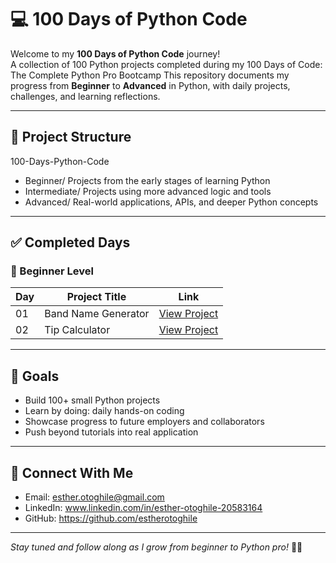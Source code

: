# 💻 100 Days of Python Code

Welcome to my **100 Days of Python Code** journey!  
A collection of 100 Python projects completed during my 100 Days of Code: The Complete Python Pro Bootcamp
This repository documents my progress from **Beginner** to **Advanced** in Python, with daily projects, challenges, and learning reflections.

---

## 📁 Project Structure

100-Days-Python-Code
- Beginner/ Projects from the early stages of learning Python
- Intermediate/ Projects using more advanced logic and tools
- Advanced/ Real-world applications, APIs, and deeper Python concepts

  
---

## ✅ Completed Days

### 🚀 Beginner Level
| Day | Project Title | Link |
|-----|---------------|------|
| 01  | Band Name Generator  | [View Project](./Day-01-Band-Name-Generator) |
| 02  | Tip Calculator       | [View Project](./Day-02-Tip-Calculator)      |


---

## 🌟 Goals

- Build 100+ small Python projects
- Learn by doing: daily hands-on coding
- Showcase progress to future employers and collaborators
- Push beyond tutorials into real application

---

## 🔗 Connect With Me

- Email: esther.otoghile@gmail.com 
- LinkedIn: www.linkedin.com/in/esther-otoghile-20583164 
- GitHub: https://github.com/estherotoghile

---

_Stay tuned and follow along as I grow from beginner to Python pro!_ 🐍✨
